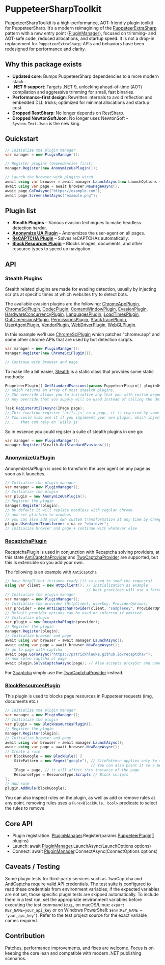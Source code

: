 # PuppeteerSharpToolkit

PuppeteerSharpToolkit is a high-performance, AOT-friendly plugin toolkit for PuppeteerSharp. It’s a modern reimagining of the [PuppeteerExtraSharp](https://github.com/Overmiind/Puppeteer-sharp-extra) pattern with a new entry point ([PluginManager](src/PuppeteerSharpToolkit/PluginManager.cs)), focused on trimming- and AOT-safe code, reduced allocations, and startup speed. It is not a drop-in replacement for `PuppeteerExtraSharp`; APIs and behaviors have been redesigned for performance and clarity.

## Why this package exists

- **Updated core**: Bumps PuppeteerSharp dependencies to a more modern stack.
- **.NET 9 support**: Targets .NET 9, unlocking ahead-of-time (AOT) compilation and aggressive trimming for small, fast binaries.
- **Performance-first design**: Rewritten internals to avoid reflection and embedded DLL tricks; optimized for minimal allocations and startup cost.
- **Dropped RestSharp**: No longer depends on RestSharp.
- **Dropped NewtonSoftJson**: No longer uses NewtonSoft - `System.Text.Json` is the new king.

## Quickstart

```csharp
// Initialize the plugin manager
var manager = new PluginManager();

// Register plugins (dependencies first)
manager.Register(new AnonymizeUaPlugin());

// Launch the browser with plugins wired
await using var browser = await manager.LaunchAsync(new LaunchOptions { Headless = true });
await using var page = await browser.NewPageAsync();
await page.GoToAsync("https://example.com");
await page.ScreenshotAsync("example.png");
```

## Plugin list

- **Stealth Plugins** – Various evasion techniques to make headless detection harder.
- **[Anonymize UA Plugin](src/PuppeteerSharpToolkit/Plugins/AnonymizeUaPlugin.cs)** – Anonymizes the user-agent on all pages.
- **[ReCAPTCHA Plugin](src/PuppeteerSharpToolkit/Plugins/Recaptcha/RecapchaPlugin.cs)** – Solves reCAPTCHAs automatically.
- **[Block Resources Plugin](src/PuppeteerSharpToolkit/Plugins/BlockResourcesPlugin.cs)** – Blocks images, documents, and other resource types to speed up navigation.

## API

### Stealth Plugins

Stealth related plugins are made for evading detection, usually by injecting scripts at specific times at which websites try to detect bots.

The available evasion plugins are the following: [ChromeAppPlugin](src/PuppeteerSharpToolkit/Plugins/Stealth/ChromeAppPlugin.cs), [ChromeSciPlugin](src/PuppeteerSharpToolkit/Plugins/Stealth/ChromeSciPlugin.cs), [CodecPlugin](src/PuppeteerSharpToolkit/Plugins/Stealth/CodecPlugin.cs), [ContentWindowPlugin](src/PuppeteerSharpToolkit/Plugins/Stealth/ContentWindowPlugin.cs), [EvasionPlugin](src/PuppeteerSharpToolkit/Plugins/Stealth/EvasionPlugin.cs), [HardwareConcurrencyPlugin](src/PuppeteerSharpToolkit/Plugins/Stealth/HardwareConcurrencyPlugin.cs), [LanguagesPlugin](src/PuppeteerSharpToolkit/Plugins/Stealth/LanguagesPlugin.cs), [LoadTimesPlugin](src/PuppeteerSharpToolkit/Plugins/Stealth/LoadTimesPlugin.cs), [OutDimensionsPlugin](src/PuppeteerSharpToolkit/Plugins/Stealth/OutDimensionsPlugin.cs), [PermissionsPlugin](src/PuppeteerSharpToolkit/Plugins/Stealth/PermissionsPlugin.cs), [StackTracePlugin](src/PuppeteerSharpToolkit/Plugins/Stealth/StackTracePlugin.cs), [UserAgentPlugin](src/PuppeteerSharpToolkit/Plugins/Stealth/UserAgentPlugin.cs), [VendorPlugin](src/PuppeteerSharpToolkit/Plugins/Stealth/VendorPlugin.cs), [WebDriverPlugin](src/PuppeteerSharpToolkit/Plugins/Stealth/WebDriverPlugin.cs), [WebGLPlugin](src/PuppeteerSharpToolkit/Plugins/Stealth/WebGlPlugin.cs).

In this example we'll use [ChromeSciPlugin](src/PuppeteerSharpToolkit/Plugins/Stealth/ChromeSciPlugin.cs) which patches "chrome.app" and some other chrome APIs that are used by bot detection scripts.

```csharp
var manager = new PluginManager();
manager.Register(new ChromeSciPlugin());

// Continue with browser and page
```

To make life a bit easier, [Stealth](src/PuppeteerSharpToolkit/Plugins/Stealth/Stealth.cs) is a static class that provides some static methods:

```csharp
PuppeteerPlugin[] GetStandardEvasions(params PuppeteerPlugin[] pluginOverride);
// Which returns an array of most stealth plugins.
// The override allows you to initialize any that you with custom arguments
// Any override that you supply will be used instead of calling the default plugin ctor

Task RegisterUtilsAsync(IPage page);
// This function register `utils.js` on a page, it is required by some scripts
// You could also use it if you implement your own plugin, which injects a script
// ... that can rely on `utils.js`
```

So in essence you could register a suite of stealth plugins in one go:

```csharp
var manager = new PluginManager();
manager.Register(Stealth.GetStandardEvasions());
```

### [AnonymizeUaPlugin](src/PuppeteerSharpToolkit/Plugins/AnonymizeUaPlugin.cs)

AnonymizeUaPlugin is used to transform the user agent on any page as soon as it launches.

```csharp
// Initialize the plugin manager
var manager = new PluginManager();
// Initialize the plugin
var plugin = new AnonymizeUaPlugin();
// Register the plugin
manager.Register(plugin);
// by default it will replace headless with regular chrome
// and set platform to windows
// you can also add your own custom transformation at any time by changing the function
plugin.UserAgentTransformer = ua => "whatever";
// Initialize browser and page + continue with whatever else
```

### [RecaptchaPlugin](src/PuppeteerSharpToolkit/Plugins/Recaptcha/RecapchaPlugin.cs)

RecaptchaPlugin is used in conjunction with Recaptcha solving providers, at this state [AntiCaptchaProvider](src/PuppeteerSharpToolkit/Plugins/Recaptcha/Provider/AntiCaptcha/AntiCaptchaProvider.cs) and [TwoCaptchaProvider](src/PuppeteerSharpToolkit/Plugins/Recaptcha/Provider/TwoCaptcha/TwoCaptchaProvider.cs) are supported, but this is extensible so you add your own.

The following is an example with `AntiCaptcha`

```csharp
// have HttpClient instance ready (it is used to send the requests)
using var client = new HttpClient(); // initialization as example
                                     // best practices will use a factory/singleton
// Initialize the plugin manager
var manager = new PluginManager();
// Initialize the provider (HttpClient, userKey, ProviderOptions)
var provider = new AntiCaptchaProvider(client, "sampleKey", ProviderOptions.Default);
// Default provider options can be used or inferred if omitted.
// Initialize plugin
var plugin = new RecaptchaPlugin(provider);
// Register the plugin
manager.Register(plugin);
// Initialize browser and page
await using var browser = await manager.LaunchAsync();
await using var page = await browser.NewPageAsync();
// go to page with captcha
await page.GoToAsync("https://patrickhlauke.github.io/recaptcha/");
// now solve captcha at page
await plugin.SolveCaptchaAsync(page); // Also accepts proxyStr and cancellationToken.
```

For [2captcha](https://2captcha.com/ru) simply use the [TwoCaptchaProvider](src/PuppeteerSharpToolkit/Plugins/Recaptcha/Provider/TwoCaptcha/TwoCaptchaProvider.cs) instead.

### [BlockResourcesPlugin](src/PuppeteerSharpToolkit/Plugins/BlockResourcesPlugin.cs)

This plugin is used to blocks page resources in Puppeteer requests (img, documents etc.)

```csharp
// Initialize the plugin manager
var manager = new PluginManager();
// Initialize the plugin
var plugin = new BlockResourcesPlugin();
// Register the plugin
manager.Register(plugin);
// Initialize browser and page
await using var browser = await manager.LaunchAsync();
await using var page = await browser.NewPageAsync();
// Create a rule
var blockGoogle = new BlockRule() {
    SitePattern = new Regex("google"), // SitePattern applies only to specific urls by pattern
                                       // You can also point it to a GeneratedRegex
    IPage = page, // it will affect this instance of the page
    ResourceType = ResourceType.Scripts // Block scripts
};
// Add rule
plugin.AddRule(blockGoogle);
```

You can also inspect rules on the plugin, as well as add or remove rules at any point. removing rules uses a `Func<BlockRule, bool>` predicate to select the rules to remove.

## Core API

- Plugin registration: [PluginManager](src/PuppeteerSharpToolkit/PluginManager.cs).Register(params [PuppeteerPlugin](src/PuppeteerSharpToolkit/Plugins/PuppeteerPlugin.cs)[] plugins)
- Launch: await [PluginManager](src/PuppeteerSharpToolkit/PluginManager.cs).LaunchAsync(LaunchOptions options)
- Connect: await [PluginManager](src/PuppeteerSharpToolkit/PluginManager.cs).ConnectAsync(ConnectOptions options)

## Caveats / Testing

Some plugin tests for third-party services such as TwoCaptcha and AntiCaptcha require valid API credentials. The test suite is configured to read these credentials from environment variables; if the expected variables are not set, those specific plugin tests are skipped automatically. To include them in a test run, set the appropriate environment variables before executing the test command (e.g., on macOS/Linux: `export KEY_NAME=your_api_key` or on Windows PowerShell: `$env:KEY_NAME = 'your_api_key'`). Refer to the test project source for the exact variable names required.

## Contribution

Patches, performance improvements, and fixes are welcome. Focus is on keeping the core lean and compatible with modern .NET publishing scenarios.
